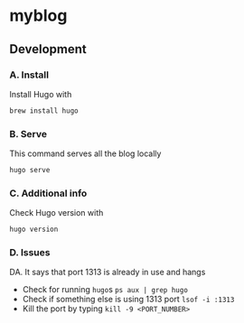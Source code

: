 # myblog

## Development

### A. Install

Install Hugo with 

```zsh
brew install hugo
```

### B. Serve

This command serves all the blog locally
```zsh
hugo serve
```

### C. Additional info

Check Hugo version with
```zsh
hugo version
```

### D. Issues

DA. It says that port 1313 is already in use and hangs

- Check for running `hugo`s `ps aux | grep hugo`
- Check if something else is using 1313 port `lsof -i :1313`
- Kill the port by typing `kill -9 <PORT_NUMBER>`
